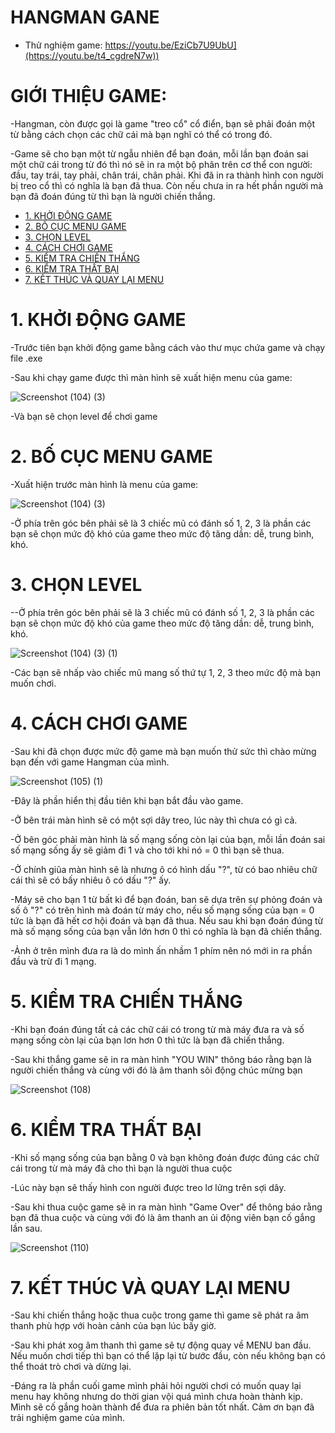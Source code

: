 # HANGMAN GANE
- Thử nghiệm game: https://youtu.be/EziCb7U9UbU](https://youtu.be/t4_cgdreN7w))

# GIỚI THIỆU GAME:

-Hangman, còn được gọi là game "treo cổ" cổ điển, bạn sẽ phải đoán một từ bằng cách chọn các chữ cái mà bạn nghĩ có thể có trong đó.

-Game sẽ cho bạn một từ ngẫu nhiên để bạn đoán, mỗi lần bạn đoán sai một chữ cái trong từ đó thì nó sẽ in ra một bộ phân trên cơ thể
con người: đầu, tay trái, tay phải, chân trái, chân phải. Khi đã in ra thành hình con người bị treo cổ thì có nghĩa là bạn đã thua.
Còn nếu chưa in ra hết phần người mà bạn đã đoán đúng từ thì bạn là người chiến thắng.
  
- [1. KHỞI ĐỘNG GAME](#1-khởi-động-game)
- [2. BỐ CỤC MENU GAME](#2-bố-cục-menu-game)
- [3. CHỌN LEVEL](#3-chọn-level)
- [4. CÁCH CHƠI GAME](#4-cách-chơi-game)
- [5. KIỂM TRA CHIẾN THẮNG](#5-kiểm-tra-chiến-thắng)
- [6. KIỂM TRA THẤT BẠI](#6-kiểm-tra-thất-bại)
- [7. KẾT THÚC VÀ QUAY LẠI MENU](#7-kết-thúc-và-quay-lại-menu)

# 1. KHỞI ĐỘNG GAME

-Trước tiên bạn khởi động game bằng cách vào thư mục chứa game và chạy file .exe

-Sau khi chạy game được thì màn hình sẽ xuất hiện menu của game:





![Screenshot (104) (3)](https://github.com/nguyenduy0312/GameHangMan/assets/160990102/b1b692ee-b44f-4c4f-ac57-24bd69a7342d)







-Và bạn sẽ chọn level để chơi game


# 2. BỐ CỤC MENU GAME

-Xuất hiện trước màn hình là menu của game:





![Screenshot (104) (3)](https://github.com/nguyenduy0312/GameHangMan/assets/160990102/4ef0e78f-55b6-4ec8-a269-345f2fdaad8f)





-Ở phía trên góc bên phải sẽ là 3 chiếc mũ có đánh số 1, 2, 3 là phần các bạn sẽ chọn mức độ khó của game theo mức độ tăng dần: dễ, trung bình, khó.

# 3. CHỌN LEVEL

--Ở phía trên góc bên phải sẽ là 3 chiếc mũ có đánh số 1, 2, 3 là phần các bạn sẽ chọn mức độ khó của game theo mức độ tăng dần: dễ, trung bình, khó.


![Screenshot (104) (3) (1)](https://github.com/nguyenduy0312/GameHangMan/assets/160990102/c996be2c-cf73-4684-9e5e-7f535a39f92e)



-Các bạn sẽ nhấp vào chiếc mũ mang số thứ tự 1, 2, 3 theo mức độ mà bạn muốn chơi.

# 4. CÁCH CHƠI GAME

-Sau khi đã chọn được mức độ game mà bạn muốn thử sức thì chào mừng bạn đến với game Hangman của mình.





![Screenshot (105) (1)](https://github.com/nguyenduy0312/GameHangMan/assets/160990102/493301f3-0e67-40b3-bece-645d784a2a5b)






-Đây là phần hiển thị đầu tiên khi bạn bắt đầu vào game.

-Ở bên trái màn hình sẽ có một sợi dây treo, lúc này thì chưa có gì cả. 

-Ở bên góc phải màn hình là số mạng sống còn lại của bạn, mỗi lần đoán sai số mạng sống ấy sẽ giảm đi 1 và cho tới khi nó = 0 thì bạn sẽ thua.

-Ở chính giũa màn hình sẽ là nhưng ô có hình dấu "?", từ có bao nhiêu chữ cái thì sẽ có bấy nhiêu ô có dấu "?" ấy.

-Máy sẽ cho bạn 1 từ bất kì để bạn đoán, ban sẽ dựa trên sự phỏng đoán và số ô "?" có trên hình mà đoán từ máy cho,
nếu số mạng sống của bạn = 0 tức là bạn đã hết cơ hội đoán và bạn đã thua. Nếu sau khi bạn đoán đúng từ mà số mạng
sống của bạn vẫn lớn hơn 0 thì có nghĩa là bạn đã chiến thắng.

-Ảnh ở trên mình đưa ra là do mình ấn nhầm 1 phím nên nó mới in ra phần đầu và trừ đi 1 mạng.

# 5. KIỂM TRA CHIẾN THẮNG

-Khi bạn đoán đúng tất cả các chữ cái có trong từ mà máy đưa ra và số mạng sống còn lại của bạn lơn hơn 0 thì tức là
bạn đã chiến thắng.

-Sau khi thắng game sẽ in ra màn  hình "YOU WIN" thông báo rằng bạn là người chiến thắng và cùng với đó là âm thanh sôi động
chúc mừng bạn






![Screenshot (108)](https://github.com/nguyenduy0312/GameHangMan/assets/160990102/ea437732-3114-4e0c-a633-771574ccfbf9)








# 6. KIỂM TRA THẤT BẠI

-Khi số mạng sống của bạn bằng 0 và bạn không đoán được đúng các chữ cái trong từ mà máy đã cho thì bạn là người thua cuộc

-Lúc này bạn sẽ thấy hình con người được treo lơ lửng trên sợi dây.

-Sau khi thua cuộc game sẽ in ra màn hình "Game Over" để thông báo rằng bạn đã thua cuộc và cùng với đó là âm thanh an ủi động
viên bạn cố gắng lần sau.







![Screenshot (110)](https://github.com/nguyenduy0312/GameHangMan/assets/160990102/2726f1bb-794f-4f5b-b351-82a04980357c)








# 7. KẾT THÚC VÀ QUAY LẠI MENU

-Sau khi chiến thắng hoặc thua cuộc trong game thì game sẽ phát ra âm thanh phù hợp với hoàn cảnh của bạn lúc bấy giờ.

-Sau khi phát xog âm thanh thì game sẽ tự động quay về MENU ban đầu. Nếu muốn chơi tiếp thì bạn có thể lặp lại từ bước đầu,
còn nếu không bạn có thể thoát trò chơi và dừng lại.

-Đáng ra là phần cuối game mình phải hỏi người chơi có muốn quay lại menu hay không nhưng do thời gian vội quá mình chưa hoàn
thành kịp. Mình sẽ cố gắng hoàn thành để đưa ra phiên bản tốt nhất. Cảm ơn bạn đã trải nghiệm game của mình.






